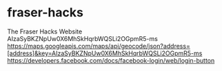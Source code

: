 # fraser-hacks
The Fraser Hacks Website
AIzaSyBKZNpUw0X6MhSkHqrbWQSLi2OGpmR5-ms
https://maps.googleapis.com/maps/api/geocode/json?address=[address]&key=AIzaSyBKZNpUw0X6MhSkHqrbWQSLi2OGpmR5-ms
https://developers.facebook.com/docs/facebook-login/web/login-button

